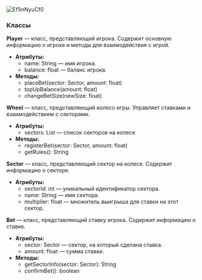 
![Ef1inNyuCf0](https://github.com/LizardTekuteva/fortune/assets/164531160/4d314a60-c7d6-4178-912a-0085202a80c6)

### Классы

**Player** — класс, представляющий игрока. Содержит основную информацию о игроке и методы для взаимодействия с игрой.

- **Атрибуты:**
  - name: String — имя игрока.
  - balance: float — баланс игрока.
- **Методы:**
  - placeBet(sector: Sector, amount: float)
  - topUpBalance(amount: float)
  - changeBetSize(newSize: float)

**Wheel** — класс, представляющий колесо игры. Управляет ставками и взаимодействием с секторами.

- **Атрибуты:**
  - sectors: List<Sector> — список секторов на колесе.
- **Методы:**
  - registerBet(sector: Sector, amount: float)
  - getRules(): String

**Sector** — класс, представляющий сектор на колесе. Содержит информацию о секторе.

- **Атрибуты:**
  - sectorId: int — уникальный идентификатор сектора.
  - name: String — имя сектора.
  - multiplier: float — множитель выигрыша для ставки на этот сектор.

**Bet** — класс, представляющий ставку игрока. Содержит информацию о ставке.

- **Атрибуты:**
  - sector: Sector — сектор, на который сделана ставка.
  - amount: float — сумма ставки.
- **Методы:**
  - getSectorInfo(sector: Sector): String
  - confirmBet(): boolean
